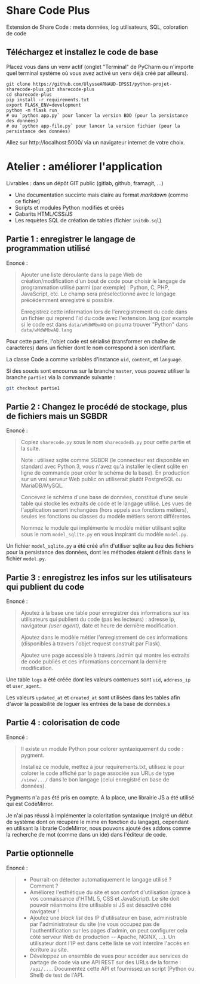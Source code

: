 # Share Code Plus

Extension de Share Code : meta données, log utilisateurs, SQL, coloration de code

## Téléchargez et installez le code de base

Placez vous dans un venv actif (onglet "Terminal" de PyCharm ou n'importe
quel terminal système où vous avez activé un venv déjà créé par ailleurs).
~~~~
git clone https://github.com/UlysseARNAUD-IPSSI/python-projet-sharecode-plus.git sharecode-plus
cd sharecode-plus
pip install -r requirements.txt
export FLASK_ENV=development
python -m flask run
# ou `python app.py` pour lancer la version BDD (pour la persistance des données)
# ou `python app-file.py` pour lancer la version fichier (pour la persistance des données)
~~~~

Allez sur http://localhost:5000/ via un navigateur internet de votre choix.


# Atelier : améliorer l'application

Livrables : dans un dépôt GIT public (gitlab, github, framagit, ...) 

- Une documentation succinte mais claire au format _markdown_ (comme ce fichier)
- Scripts et modules Python modifiés et créés
- Gabarits HTML/CSS/JS 
- Les requètes SQL de création de tables (fichier `initdb.sql`)

## Partie 1 : enregistrer le langage de programmation utilisé

Enoncé :
> Ajouter une liste déroulante dans la page Web de création/modification d'un
bout de code pour choisir le langage de programmation utilisé parmi (par
exemple) : Python, C, PHP, JavaScript, etc. Le champ sera préselectionné
avec le langage précédemment enregistré si possible.
>
> Enregistrez cette information lors de l'enregistrement du code dans un
fichier qui reprend l'id du code avec l'extension .lang (par example
si le code est dans `data/wMdWMbwAQ` on pourra trouver "Python" dans
`data/wMdWMbwAQ.lang`

Pour cette partie, l'objet code est sérialisé (transformer en chaîne de caractères) dans un fichier dont le nom correspond à son identifiant.

La classe Code a comme variables d'instance `uid`, `content`, et `language`.

Si des soucis sont encourrus sur la branche `master`, vous pouvez utiliser la branche `partie1` via la commande suivante :
```bash
git checkout partie1
```

## Partie 2 : Changez le procédé de stockage, plus de fichiers mais un SGBDR

Enoncé :
> Copiez `sharecode.py` sous le nom `sharecodedb.py` pour cette partie et la
suite.
> 
> Note : utilisez sqlite comme SGBDR (le connecteur est disponible en standard
avec Python 3, vous n'avez qu'à installer le client sqlite en ligne de commande
pour créer le schéma de la base). En production sur un vrai serveur Web
public on utiliserait plutôt PostgreSQL ou MariaDB/MySQL.
> 
> Concevez le schéma d'une base de données, constitué d'une seule table qui
stocke les extraits de code et le langage utilisé. Les vues de l'application
seront inchangées (hors appels aux fonctions métiers), seules les fonctions
ou classes du modèle métiers seront différentes.
> 
> Nommez le module qui implémente le modèle métier utilisant sqlite sous le
nom `model_sqlite.py` en vous inspirant du modèle `model.py`.

Un fichier `model_sqlite.py` a été créé afin d'utiliser sqlite au lieu des fichiers pour la persistance des données, dont les méthodes étaient définis dans le fichier `model.py`.

## Partie 3 : enregistrez les infos sur les utilisateurs qui publient du code

Enoncé :
> Ajoutez à la base une table pour enregistrer des informations sur les utilisateurs
qui publient du code (pas les lecteurs) : adresse ip, navigateur _(user agent)_,
date et heure de dernière modification.
> 
> Ajoutez dans le modèle métier l'enregistrement de ces informations (disponibles
à travers l'objet request construit par Flask).
> 
> Ajoutez une page accessible à travers /admin qui montre les extraits de code
publiés et ces informations concernant la dernière modification.


Une table `logs` a été créée dont les valeurs contenues sont `uid`, `address_ip` et `user_agent`.

Les valeurs `updated_at` et `created_at` sont utilisées dans les tables afin d'avoir la possibilité de loguer les entrées de la base de données.s

## Partie 4 : colorisation de code

Enoncé :
> Il existe un module Python pour colorer syntaxiquement du code : pygment.
> 
> Installez ce module, mettez à jour requirements.txt, utilisez le pour colorer
le code affiché par la page associée aux URLs de type `/view/.../` dans le bon
langage (celui enregistré en base de données).

Pygments n'a pas été pris en compte. A la place, une librairie JS a été utilisé qui est CodeMirror.

Je n'ai pas réussi à implémenter la coloritation syntaxique (malgré un début de système dont on récupère le mime en fonction du langage), cependant en utilisant la librarie CodeMirror, nous pouvons ajouté des addons comme la recherche de mot (comme dans un ide) dans l'éditeur de code.

## Partie optionnelle

Enoncé :
> - Pourrait-on détecter automatiquement le langage utilisé ? Comment ?
> - Améliorez l'esthétique du site et son confort d'utilisation (grace à
  vos connaissance d'HTML 5, CSS et JavaScript). Le site doit pouvoir
  néanmoins être utilisable si JS est désactivé côté navigateur !
> - Ajoutez une _black list_ des IP d'utilisateur en base, administrable
  par l'administrateur du site (ne vous occupez pas de l'authentification
  sur les pages d'admin, on peut configurer cela côté serveur Web de
  production -- Apache, NGINX, ...). Un utilisateur dont l'IP est dans
  cette liste se voit interdire l'accès en écriture au site.
> - Développez un ensemble de vues pour accéder aux services de partage
  de code via une API REST sur des URLs de la forme : `/api/...`.
  Documentez cette API et fournissez un script (Python ou Shell) de
  test de l'API.


